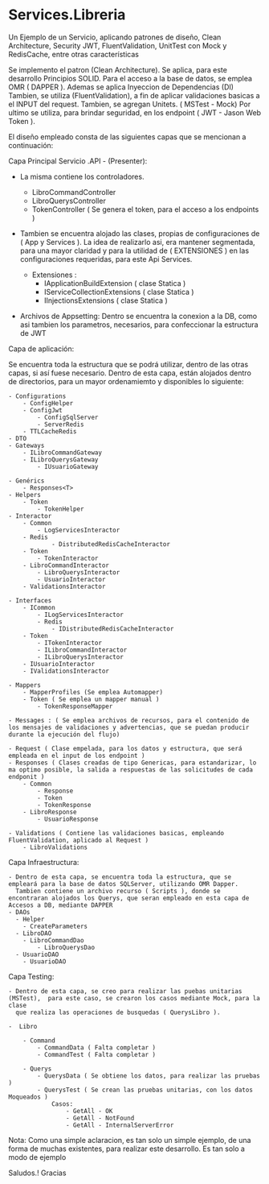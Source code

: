 # Services.Libreria
Un Ejemplo de un Servicio, aplicando patrones de diseño, Clean Architecture, Security JWT, FluentValidation, UnitTest con Mock y RedisCache, entre otras características

Se implemento el patron (Clean Architecture). Se aplica, para este desarrollo Principios SOLID.
Para el acceso a la base de datos, se emplea OMR ( DAPPER ). Ademas se aplica Inyeccion de Dependencias (DI) 
Tambien, se utiliza (FluentValidation), a fin de aplicar validaciones basicas a el INPUT del request.
Tambien, se agregan Unitets. ( MSTest - Mock)
Por ultimo se utiliza, para brindar seguridad, en los endpoint ( JWT - Jason Web Token ).

El diseño empleado consta de las siguientes capas que se mencionan a continuación:

Capa Principal Servicio .API - (Presenter):

- La misma contiene los controladores.
  
  - LibroCommandController
  - LibroQuerysController
  - TokenController ( Se genera el token, para el acceso a los endpoints )
  
- Tambien se encuentra alojado las clases, propias de configuraciones de ( App y Services ). La idea de realizarlo asi, era mantener segmentada, 
  para una mayor claridad y para la utilidad de ( EXTENSIONES ) en las configuraciones requeridas, para este Api Services. 
  
  - Extensiones :
	- IApplicationBuildExtension ( clase Statica )
	- IServiceCollectionExtensions ( clase Statica )
	- IInjectionsExtensions ( clase Statica )
	
- Archivos de Appsetting: Dentro se encuentra la conexion a la DB, como asi tambien los parametros, necesarios, para confeccionar la estructura de JWT

Capa de aplicación:

Se encuentra toda la estructura que se podrá utilizar, dentro de las otras capas, si así fuese necesario. Dentro de esta capa, están alojados dentro de directorios, para un mayor ordenamiemto y disponibles lo siguiente:

	- Configurations
 		- ConfigHelper
   		- ConfigJwt
     		- ConfigSqlServer
       		- ServerRedis
	 	- TTLCacheRedis
	- DTO
	- Gateways
 		- ILibroCommandGateway
   		- ILibroQuerysGateway
     		- IUsuarioGateway
       
	- Genérics	
 		- Responses<T>
	- Helpers
 		- Token
   			- TokenHelper
	- Interactor
		- Common
  			- LogServicesInteractor
  		- Redis
    			- DistributedRedisCacheInteractor
		- Token
  			- TokenInteractor
  		- LibroCommandInteractor
    		- LibroQuerysInteractor
      		- UsuarioInteractor
		- ValidationsInteractor
	
	- Interfaces
		- ICommon
  			- ILogServicesInteractor
     		- Redis
       			- IDistributedRedisCacheInteractor
		- Token
  			- ITokenInteractor
     		- ILibroCommandInteractor
       		- ILibroQuerysInteractor
	 	- IUsuarioInteractor
   		- IValidationsInteractor
	
	- Mappers 
		- MapperProfiles (Se emplea Automapper)
		- Token ( Se emplea un mapper manual )
  			- TokenResponseMapper
		
	- Messages : ( Se emplea archivos de recursos, para el contenido de los mensajes de validaciones y advertencias, que se puedan producir durante la ejecución del flujo)
	
	- Request ( Clase empelada, para los datos y estructura, que será empleada en el input de los endpoint )
	- Responses ( Clases creadas de tipo Genericas, para estandarizar, lo ma optimo posible, la salida a respuestas de las solicitudes de cada endponit )
 		- Common
   			- Response
      		- Token
			- TokenResponse
   		- LibroResponse
     		- UsuarioResponse
       
	- Validations ( Contiene las validaciones basicas, empleando FluentValidation, aplicado al Request )
 		- LibroValidations
		
Capa Infraestructura:

	- Dentro de esta capa, se encuentra toda la estructura, que se empleará para la base de datos SQLServer, utilizando OMR Dapper. 
	  Tambien contiene un archivo recurso ( Scripts ), donde se encontraran alojados los Querys, que seran empleado en esta capa de Accesos a DB, mediante DAPPER
	- DAOs
	  - Helper
   		- CreateParameters
	  - LibroDAO
   		- LibroCommandDao
     		- LibroQuerysDao
	  - UsuarioDAO
   		- UsuarioDAO
	  
Capa Testing:

	- Dentro de esta capa, se creo para realizar las puebas unitarias (MSTest),  para este caso, se crearon los casos mediante Mock, para la clase 
	  que realiza las operaciones de busquedas ( QuerysLibro ).
	  
	-  Libro
	
		- Command
			- CommandData ( Falta completar )
			- CommandTest ( Falta completar )
			
		- Querys
			- QuerysData ( Se obtiene los datos, para realizar las pruebas )
			- QuerysTest ( Se crean las pruebas unitarias, con los datos Moqueados )
				Casos:
					- GetAll - OK
					- GetAll - NotFound
					- GetAll - InternalServerError
			
Nota: Como una simple aclaracion, es tan solo un simple ejemplo, de una forma de muchas existentes, para realizar este desarrollo. Es tan solo a modo de ejemplo

Saludos.! Gracias
